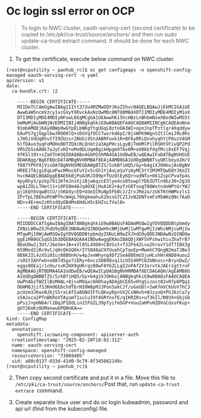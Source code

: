 # Oc login ssl error on OCP

> To login to NWC cluster, oauth-serving-cert (second certificate) to be copied to /etc/pki/ca-trust/source/anchors/ and then run sudo update-ca-trust extract command. It should be done for each NWC cluster.
 
1) To get the certificate, execute below command on NWC cluster.
 
```
[root@ncputility ~ panhub_rc]$ oc get configmaps -n openshift-config-managed oauth-serving-cert -o yaml
apiVersion: v1
data:
  ca-bundle.crt: |2

    -----BEGIN CERTIFICATE-----
    MIIDeTCCAmGgAwIBAgIIItt373u4MZMwDQYJKoZIhvcNAQELBQAwJjEkMCIGA1UE
    AwwbaW5ncmVzcy1vcGVyYXRvckAxNzQwMDc0NTQ0MB4XDTI1MDIyMDE4MDIyM1oX
    DTI3MDIyMDE4MDIyNFowLDEqMCgGA1UEAwwhKi5hcHBzLnBhbmNseXBodWIwMS5t
    bmMwMjAubWNjNzE0MIIBIjANBgkqhkiG9w0BAQEFAAOCAQ8AMIIBCgKCAQEAoNne
    91mbAMQEjKAyOBWp0wGYpELbNKgYtgUGqL0zteOA3WI+opnJnpTPztlqr4Xqddyw
    EAuPS7gjUqplbwJROO0lQ+sDSVqfOCC7wvrkd6pI/0jxWPK9WgnSZt1lmiJ9L0Rs
    s7H5iVdUq8hvIfI9ZUzvr2BUGi9StdABRFoxk1R+BF6yRRiQnxhyqhYjPOuzV4GM
    blfDAvo3yqFoMOHo0DTZQXcRLQnbt2a3ApPHcsLgyBjTmOMlPilRSHtVFivQP2Pd
    VRhZGSsAANk7aJyCvHZ+oMo0DLUqmBgikHpgm9TAv6M+oX0kbfdqfMci8sEF7Vqj
    9fK5l19t+zZaXTnH3QIDAQABo4GkMIGhMA4GA1UdDwEB/wQEAwIFoDATBgNVHSUE
    DDAKBggrBgEFBQcDATAMBgNVHRMBAf8EAjAAMB0GA1UdDgQWBBTsyQRlbeyo2H/V
    f887YPhF8jVixDAfBgNVHSMEGDAWgBTZS/SzkBfiHQ5/Gy+b4g1XJOHkojAsBgNV
    HREEJTAjgiEqLmFwcHMucGFuY2x5cGh1YjAxLm1uYzAyMC5tY2M3MTQwDQYJKoZI
    hvcNAQELBQADggEBAE6kBjPoA3RJI09pYfUzQlEyKQrnudNTu+O61ZspCPvafp4s
    4py8hyS/pzkp7611KfmJnzXjiBjw6qzcE5lye4coO5vwplYDbZUTCn9bz30+2g1O
    wpA1ZOLLTHet11+i0FG0m4AJq4OXEjHuA1K2+AyfzG0TsogT88WstndoNPtGrYWJ
    pj1kQYbVqwBtCU/jhKbXycEQ+UdeICRuNp5FbBcJ/ZrxJRmJa/zUkT6tHWMvzlsI
    IPrTpL7BEkoRtWPYhcW4gL70XgkmahuX2bssG7C2IJxN2DNTvmFsMSWHzQNc7AaD
    ND+v4E+mn2zKhzdQyOB4Mx6H4LH5cEHZsLfVal8=
    -----END CERTIFICATE-----

    -----BEGIN CERTIFICATE-----
    MIIDDDCCAfSgAwIBAgIBATANBgkqhkiG9w0BAQsFADAmMSQwIgYDVQQDDBtpbmdy
    ZXNzLW9wZXJhdG9yQDE3NDAwNzQ1NDQwHhcNMjUwMjIwMTgwMjIzWhcNMjcwMjIw
    MTgwMjI0WjAmMSQwIgYDVQQDDBtpbmdyZXNzLW9wZXJhdG9yQDE3NDAwNzQ1NDQw
    ggEiMA0GCSqGSIb3DQEBAQUAA4IBDwAwggEKAoIBAQDjXWFSVPshwihivZhaTrB7
    0boUOw2j3Ut/J6eSm+JA+xVl05L4XD8+C8VSst+f32Pe42Lso2hrovY1dT7IBX3g
    6S9Nnd2iRc9vC/qHcQkGQ6krIYSQ48aCH7UuahCpTqxEp+MwmhCTQngN2maTJBe3
    0E6K2IL4zXSi0Iuj08BOnH/w4pJxeWhyngXDf2SeA88EmU3juHLshHrAND84uou2
    /sOStIAhFwU+o887dSgx7iERy+6nczSDB9Qvq11cUSS4RPC82bNnxcc+BrynDwZ/
    eggs0OEaj/1cHu/svKZHX9gUKrqz80wF8YGZLLgI2oPAf2VJorvtkJAErzgttroF
    AgMBAAGjRTBDMA4GA1UdDwEB/wQEAwICpDASBgNVHRMBAf8ECDAGAQH/AgEAMB0G
    A1UdDgQWBBTZS/SzkBfiHQ5/Gy+b4g1XJOHkojANBgkqhkiG9w0BAQsFAAOCAQEA
    UwPhAbzTWZIlBsMHAL+8jvxM8qxc6HDhayAD4gbCE65vHYgSizost02vRfpOPQq1
    D6HM8JjifS3KHd6E6chdTbrHI0W8pMJJPon5akCJf/uGeGDl+2wKfmVC6UoV7hC3
    pcUzm3JKwsNJbjS5rxL8f5a8bNdIFfLQKuyRpnVX2CsNHvh+WJzynQ+PUJ6zCa7y
    x5AJxca2PTnBKRoVTAyumT1suluI9f4GRYnxTE/qIKRZRs+uT3kIl/N9VX+GbjGb
    pPszJ+p6N6Arl1BqJP1DdLin2IFGZL39pTyifm5GP+Vou2aHPuHZDVoCdxsFKup+
    gUY2KeKz0UManwubPQNnKA==
    -----END CERTIFICATE-----
kind: ConfigMap
metadata:
  annotations:
    openshift.io/owning-component: apiserver-auth
  creationTimestamp: "2025-02-20T18:02:31Z"
  name: oauth-serving-cert
  namespace: openshift-config-managed
  resourceVersion: "73869405"
  uid: a08c0137-033d-41d0-9c79-8f345662140c
[root@ncputility ~ panhub_rc]$

```
 
2) Then copy second certificate and put it in a file. Move this file to `/etc/pki/ca-trust/source/anchors/`Post that, run `update-ca-trust extrace `command.
 
 
3) Create separate linux user and do oc login kubeadmin, password and api url (find from the kubeconfig) file.
 
